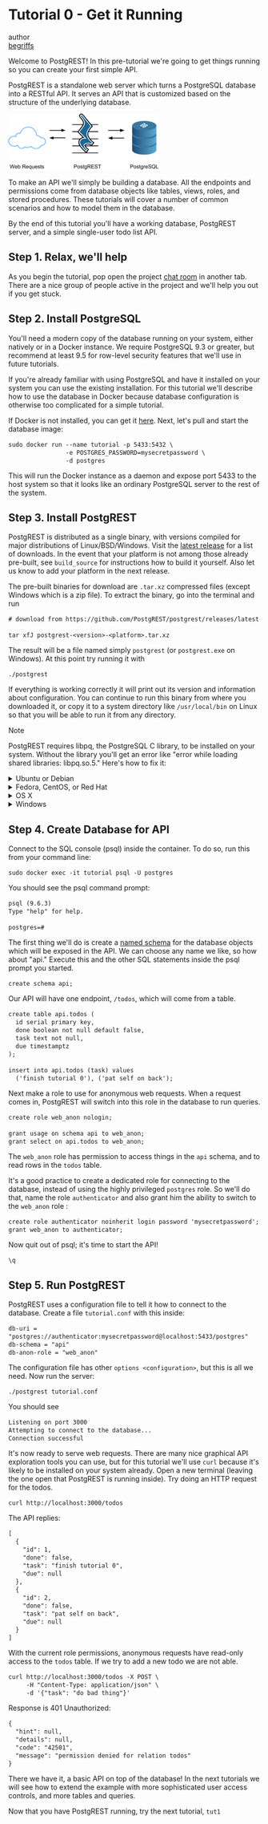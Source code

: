 Tutorial 0 - Get it Running
===========================

author  
[begriffs](https://github.com/begriffs)

Welcome to PostgREST! In this pre-tutorial we're going to get things
running so you can create your first simple API.

PostgREST is a standalone web server which turns a PostgreSQL database
into a RESTful API. It serves an API that is customized based on the
structure of the underlying database.

![image](../_static/tuts/tut0-request-flow.png)

To make an API we'll simply be building a database. All the endpoints
and permissions come from database objects like tables, views, roles,
and stored procedures. These tutorials will cover a number of common
scenarios and how to model them in the database.

By the end of this tutorial you'll have a working database, PostgREST
server, and a simple single-user todo list API.

Step 1. Relax, we'll help
-------------------------

As you begin the tutorial, pop open the project [chat
room](https://gitter.im/begriffs/postgrest) in another tab. There are a
nice group of people active in the project and we'll help you out if you
get stuck.

Step 2. Install PostgreSQL
--------------------------

You'll need a modern copy of the database running on your system, either
natively or in a Docker instance. We require PostgreSQL 9.3 or greater,
but recommend at least 9.5 for row-level security features that we'll
use in future tutorials.

If you're already familiar with using PostgreSQL and have it installed
on your system you can use the existing installation. For this tutorial
we'll describe how to use the database in Docker because database
configuration is otherwise too complicated for a simple tutorial.

If Docker is not installed, you can get it
[here](https://www.docker.com/community-edition#download). Next, let's
pull and start the database image:

    sudo docker run --name tutorial -p 5433:5432 \
                    -e POSTGRES_PASSWORD=mysecretpassword \
                    -d postgres

This will run the Docker instance as a daemon and expose port 5433 to
the host system so that it looks like an ordinary PostgreSQL server to
the rest of the system.

Step 3. Install PostgREST
-------------------------

PostgREST is distributed as a single binary, with versions compiled for
major distributions of Linux/BSD/Windows. Visit the [latest
release](https://github.com/PostgREST/postgrest/releases/latest) for a
list of downloads. In the event that your platform is not among those
already pre-built, see `build_source` for instructions how to build it
yourself. Also let us know to add your platform in the next release.

The pre-built binaries for download are `.tar.xz` compressed files
(except Windows which is a zip file). To extract the binary, go into the
terminal and run

    # download from https://github.com/PostgREST/postgrest/releases/latest

    tar xfJ postgrest-<version>-<platform>.tar.xz

The result will be a file named simply `postgrest` (or `postgrest.exe`
on Windows). At this point try running it with

    ./postgrest

If everything is working correctly it will print out its version and
information about configuration. You can continue to run this binary
from where you downloaded it, or copy it to a system directory like
`/usr/local/bin` on Linux so that you will be able to run it from any
directory.

Note

PostgREST requires libpq, the PostgreSQL C library, to be installed on
your system. Without the library you'll get an error like "error while
loading shared libraries: libpq.so.5." Here's how to fix it:

<p>
<details>
  <summary>Ubuntu or Debian</summary>
  <div class="highlight-bash"><div class="highlight">
    <pre>sudo apt-get install libpq-dev</pre>
  </div></div>
</details>
<details>
  <summary>Fedora, CentOS, or Red Hat</summary>
  <div class="highlight-bash"><div class="highlight">
    <pre>sudo yum install postgresql-libs</pre>
  </div></div>
</details>
<details>
  <summary>OS X</summary>
  <div class="highlight-bash"><div class="highlight">
    <pre>brew install postgresql</pre>
  </div></div>
</details>
<details>
  <summary>Windows</summary>
    <p>All of the DLL files that are required to run PostgREST are available in the windows installation of PostgreSQL server.
    Once installed they are found in the BIN folder, e.g: C:\Program Files\PostgreSQL\10\bin. Add this directory to your PATH
    variable. Run the following from an administrative command prompt (adjusting the actual BIN path as necessary of course)
      <pre>setx /m PATH "%PATH%;C:\Program Files\PostgreSQL\10\bin"</pre>
    </p>
</details>
</p>

Step 4. Create Database for API
-------------------------------

Connect to the SQL console (psql) inside the container. To do so, run
this from your command line:

    sudo docker exec -it tutorial psql -U postgres

You should see the psql command prompt:

    psql (9.6.3)
    Type "help" for help.

    postgres=#

The first thing we'll do is create a [named
schema](https://www.postgresql.org/docs/current/static/ddl-schemas.html)
for the database objects which will be exposed in the API. We can choose
any name we like, so how about "api." Execute this and the other SQL
statements inside the psql prompt you started.

    create schema api;

Our API will have one endpoint, `/todos`, which will come from a table.

    create table api.todos (
      id serial primary key,
      done boolean not null default false,
      task text not null,
      due timestamptz
    );

    insert into api.todos (task) values
      ('finish tutorial 0'), ('pat self on back');

Next make a role to use for anonymous web requests. When a request comes
in, PostgREST will switch into this role in the database to run queries.

    create role web_anon nologin;

    grant usage on schema api to web_anon;
    grant select on api.todos to web_anon;

The `web_anon` role has permission to access things in the `api` schema,
and to read rows in the `todos` table.

It's a good practice to create a dedicated role for connecting to the
database, instead of using the highly privileged `postgres` role. So
we'll do that, name the role `authenticator` and also grant him the
ability to switch to the `web_anon` role :

    create role authenticator noinherit login password 'mysecretpassword';
    grant web_anon to authenticator;

Now quit out of psql; it's time to start the API!

    \q

Step 5. Run PostgREST
---------------------

PostgREST uses a configuration file to tell it how to connect to the
database. Create a file `tutorial.conf` with this inside:

    db-uri = "postgres://authenticator:mysecretpassword@localhost:5433/postgres"
    db-schema = "api"
    db-anon-role = "web_anon"

The configuration file has other `options <configuration>`, but this is
all we need. Now run the server:

    ./postgrest tutorial.conf

You should see

    Listening on port 3000
    Attempting to connect to the database...
    Connection successful

It's now ready to serve web requests. There are many nice graphical API
exploration tools you can use, but for this tutorial we'll use `curl`
because it's likely to be installed on your system already. Open a new
terminal (leaving the one open that PostgREST is running inside). Try
doing an HTTP request for the todos.

    curl http://localhost:3000/todos

The API replies:

    [
      {
        "id": 1,
        "done": false,
        "task": "finish tutorial 0",
        "due": null
      },
      {
        "id": 2,
        "done": false,
        "task": "pat self on back",
        "due": null
      }
    ]

With the current role permissions, anonymous requests have read-only
access to the `todos` table. If we try to add a new todo we are not
able.

    curl http://localhost:3000/todos -X POST \
         -H "Content-Type: application/json" \
         -d '{"task": "do bad thing"}'

Response is 401 Unauthorized:

    {
      "hint": null,
      "details": null,
      "code": "42501",
      "message": "permission denied for relation todos"
    }

There we have it, a basic API on top of the database! In the next
tutorials we will see how to extend the example with more sophisticated
user access controls, and more tables and queries.

Now that you have PostgREST running, try the next tutorial, `tut1`
